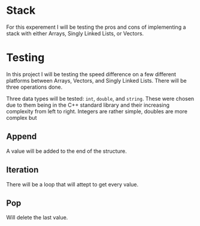 # Stack
For this experement I will be testing the pros and cons of implementing a stack with either Arrays, Singly Linked Lists, or Vectors.

# Testing
In this project I will be testing the speed difference on a few different platforms between Arrays, Vectors, and Singly Linked Lists. There will be three operations done.

Three data types will be tested: `int`, `double`, and `string`. These were chosen due to them being in the C++ standard library and their increasing complexity from left to right. Integers are rather simple, doubles are more complex but


## Append 
A value will be added to the end of the structure.
## Iteration
There will be a loop that will attept to get every value. 

## Pop
Will delete the last value.